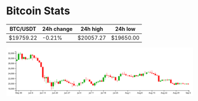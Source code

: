 # Bitcoin Stats

BTC/USDT|24h change|24h high|24h low|
|---|---|---|---|
|$19759.22|-0.21%|$20057.27|$19650.00|

<img src="./chart.svg">
